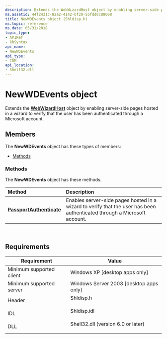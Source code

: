 ```yaml
---
description: Extends the WebWizardHost object by enabling server-side pages hosted in a wizard to verify that the user has been authenticated through a Microsoft account.
ms.assetid: 44f2431c-82a2-4142-bf20-55fdd0c88008
title: NewWDEvents object (Shldisp.h)
ms.topic: reference
ms.date: 05/31/2018
topic_type: 
- APIRef
- kbSyntax
api_name: 
- NewWDEvents
api_type: 
- COM
api_location: 
- Shell32.dll
---
```


# NewWDEvents object

Extends the [**WebWizardHost**](webwizardhost.md) object by enabling server-side pages hosted in a wizard to verify that the user has been authenticated through a Microsoft account.

## Members

The **NewWDEvents** object has these types of members:

- [Methods](#methods)

### Methods

The **NewWDEvents** object has these methods.



| Method                                                            | Description                                                                                                                         |
|:------------------------------------------------------------------|:------------------------------------------------------------------------------------------------------------------------------------|
| [**PassportAuthenticate**](inewwdevents-passportauthenticate.md) | Enables server-side pages hosted in a wizard to verify that the user has been authenticated through a Microsoft account.<br/> |



 

## Requirements



| Requirement | Value |
|-------------------------------------|---------------------------------------------------------------------------------------------------------------|
| Minimum supported client<br/> | Windows XP \[desktop apps only\]<br/>                                                                   |
| Minimum supported server<br/> | Windows Server 2003 \[desktop apps only\]<br/>                                                          |
| Header<br/>                   | <dl> <dt>Shldisp.h</dt> </dl>                          |
| IDL<br/>                      | <dl> <dt>Shldisp.idl</dt> </dl>                        |
| DLL<br/>                      | <dl> <dt>Shell32.dll (version 6.0 or later)</dt> </dl> |



 

 




